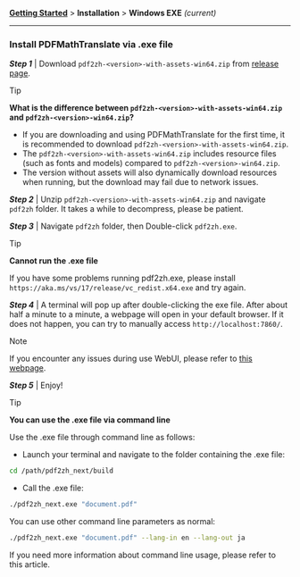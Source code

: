 <!-- CHUNK ID: chunk_E5616440  CHUNK TYPE: paragraph START_LINE:1 -->
[**Getting Started**](./getting-started.md) > **Installation** > **Windows EXE** _(current)_

<!-- CHUNK ID: h_rule_bc644275  CHUNK TYPE: h_rule START_LINE:3 -->
---

<!-- CHUNK ID: chunk_F372470F  CHUNK TYPE: header START_LINE:5 -->
### Install PDFMathTranslate via .exe file

<!-- CHUNK ID: chunk_D3A98932  CHUNK TYPE: table START_LINE:7 -->
***Step 1*** | Download `pdf2zh-<version>-with-assets-win64.zip` from [release page](https://github.com/PDFMathTranslate/PDFMathTranslate-next/releases).

<!-- CHUNK ID: chunk_29FE8C1D  CHUNK TYPE: blockquote START_LINE:9 -->
> [!TIP]
> **What is the difference between `pdf2zh-<version>-with-assets-win64.zip` and `pdf2zh-<version>-win64.zip`?**
>
> - If you are downloading and using PDFMathTranslate for the first time, it is recommended to download `pdf2zh-<version>-with-assets-win64.zip`.
> - The `pdf2zh-<version>-with-assets-win64.zip` includes resource files (such as fonts and models) compared to `pdf2zh-<version>-win64.zip`.
> - The version without assets will also dynamically download resources when running, but the download may fail due to network issues.

<!-- CHUNK ID: chunk_17427D5A  CHUNK TYPE: table START_LINE:16 -->
***Step 2*** | Unzip `pdf2zh-<version>-with-assets-win64.zip` and navigate `pdf2zh` folder. It takes a while to decompress, please be patient.

***Step 3*** | Navigate `pdf2zh` folder, then Double-click `pdf2zh.exe`.

<!-- CHUNK ID: chunk_B4068DB4  CHUNK TYPE: blockquote START_LINE:20 -->
> [!TIP]
> **Cannot run the .exe file**
>
> If you have some problems running pdf2zh.exe, please install `https://aka.ms/vs/17/release/vc_redist.x64.exe` and try again.

<!-- CHUNK ID: chunk_68C037E0  CHUNK TYPE: table START_LINE:25 -->
***Step 4*** | A terminal will pop up after double-clicking the exe file. After about half a minute to a minute, a webpage will open in your default browser. If it does not happen, you can try to manually access `http://localhost:7860/`.

<!-- CHUNK ID: chunk_E9C46195  CHUNK TYPE: blockquote START_LINE:27 -->
> [!NOTE]
>
> If you encounter any issues during use WebUI, please refer to [this webpage](./USAGE_webui.md).

<!-- CHUNK ID: chunk_703B946D  CHUNK TYPE: table START_LINE:31 -->
***Step 5*** | Enjoy!

<!-- CHUNK ID: chunk_BF8657F3  CHUNK TYPE: blockquote START_LINE:33 -->
> [!TIP]
> **You can use the .exe file via command line**
>
> Use the .exe file through command line as follows:
>
> - Launch your terminal and navigate to the folder containing the .exe file:
>
> ```bash
> cd /path/pdf2zh_next/build
> ```
>
> - Call the .exe file:
>
> ```bash
> ./pdf2zh_next.exe "document.pdf"
> ```
>
> You can use other command line parameters as normal:
>
> ```bash
> ./pdf2zh_next.exe "document.pdf" --lang-in en --lang-out ja
> ```
>
> If you need more information about command line usage, please refer to this article.
